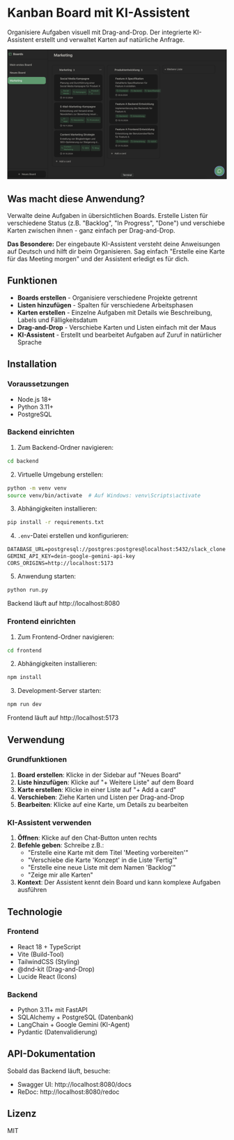 # Kanban Board mit KI-Assistent

Organisiere Aufgaben visuell mit Drag-and-Drop. Der integrierte KI-Assistent erstellt und verwaltet Karten auf natürliche Anfrage.

![Screenshot der Anwendung](frontend/image.png)

## Was macht diese Anwendung?

Verwalte deine Aufgaben in übersichtlichen Boards. Erstelle Listen für verschiedene Status (z.B. "Backlog", "In Progress", "Done") und verschiebe Karten zwischen ihnen - ganz einfach per Drag-and-Drop.

**Das Besondere:** Der eingebaute KI-Assistent versteht deine Anweisungen auf Deutsch und hilft dir beim Organisieren. Sag einfach "Erstelle eine Karte für das Meeting morgen" und der Assistent erledigt es für dich.

## Funktionen

- **Boards erstellen** - Organisiere verschiedene Projekte getrennt
- **Listen hinzufügen** - Spalten für verschiedene Arbeitsphasen
- **Karten erstellen** - Einzelne Aufgaben mit Details wie Beschreibung, Labels und Fälligkeitsdatum
- **Drag-and-Drop** - Verschiebe Karten und Listen einfach mit der Maus
- **KI-Assistent** - Erstellt und bearbeitet Aufgaben auf Zuruf in natürlicher Sprache

## Installation

### Voraussetzungen
- Node.js 18+
- Python 3.11+
- PostgreSQL

### Backend einrichten

1. Zum Backend-Ordner navigieren:
```bash
cd backend
```

2. Virtuelle Umgebung erstellen:
```bash
python -m venv venv
source venv/bin/activate  # Auf Windows: venv\Scripts\activate
```

3. Abhängigkeiten installieren:
```bash
pip install -r requirements.txt
```

4. `.env`-Datei erstellen und konfigurieren:
```env
DATABASE_URL=postgresql://postgres:postgres@localhost:5432/slack_clone
GEMINI_API_KEY=dein-google-gemini-api-key
CORS_ORIGINS=http://localhost:5173
```

5. Anwendung starten:
```bash
python run.py
```

Backend läuft auf http://localhost:8080

### Frontend einrichten

1. Zum Frontend-Ordner navigieren:
```bash
cd frontend
```

2. Abhängigkeiten installieren:
```bash
npm install
```

3. Development-Server starten:
```bash
npm run dev
```

Frontend läuft auf http://localhost:5173

## Verwendung

### Grundfunktionen
1. **Board erstellen**: Klicke in der Sidebar auf "Neues Board"
2. **Liste hinzufügen**: Klicke auf "+ Weitere Liste" auf dem Board
3. **Karte erstellen**: Klicke in einer Liste auf "+ Add a card"
4. **Verschieben**: Ziehe Karten und Listen per Drag-and-Drop
5. **Bearbeiten**: Klicke auf eine Karte, um Details zu bearbeiten

### KI-Assistent verwenden
1. **Öffnen**: Klicke auf den Chat-Button unten rechts
2. **Befehle geben**: Schreibe z.B.:
   - "Erstelle eine Karte mit dem Titel 'Meeting vorbereiten'"
   - "Verschiebe die Karte 'Konzept' in die Liste 'Fertig'"
   - "Erstelle eine neue Liste mit dem Namen 'Backlog'"
   - "Zeige mir alle Karten"
3. **Kontext**: Der Assistent kennt dein Board und kann komplexe Aufgaben ausführen

## Technologie

### Frontend
- React 18 + TypeScript
- Vite (Build-Tool)
- TailwindCSS (Styling)
- @dnd-kit (Drag-and-Drop)
- Lucide React (Icons)

### Backend
- Python 3.11+ mit FastAPI
- SQLAlchemy + PostgreSQL (Datenbank)
- LangChain + Google Gemini (KI-Agent)
- Pydantic (Datenvalidierung)

## API-Dokumentation

Sobald das Backend läuft, besuche:
- Swagger UI: http://localhost:8080/docs
- ReDoc: http://localhost:8080/redoc

## Lizenz

MIT

